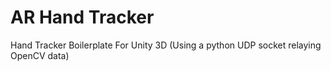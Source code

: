 # AR Hand Tracker
 Hand Tracker Boilerplate For Unity 3D (Using a python UDP socket relaying OpenCV data)
